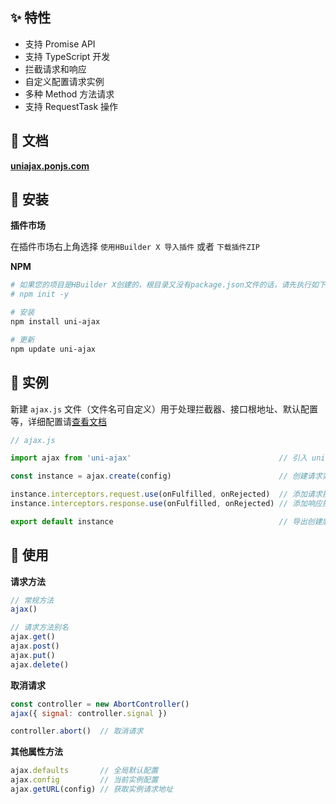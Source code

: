 ## ✨ 特性

- 支持 Promise API
- 支持 TypeScript 开发
- 拦截请求和响应
- 自定义配置请求实例
- 多种 Method 方法请求
- 支持 RequestTask 操作

## 🍟 文档

**[uniajax.ponjs.com](https://uniajax.ponjs.com)**

## 🥗 安装

**插件市场**

在插件市场右上角选择 `使用HBuilder X 导入插件` 或者 `下载插件ZIP`

**NPM**

```bash
# 如果您的项目是HBuilder X创建的，根目录又没有package.json文件的话，请先执行如下命令：
# npm init -y

# 安装
npm install uni-ajax

# 更新
npm update uni-ajax
```

## 🥐 实例

新建 `ajax.js` 文件（文件名可自定义）用于处理拦截器、接口根地址、默认配置等，详细配置请[查看文档](https://uniajax.ponjs.com/guide/instance#创建实例)

```JavaScript
// ajax.js

import ajax from 'uni-ajax'                                 // 引入 uni-ajax 模块

const instance = ajax.create(config)                        // 创建请求实例

instance.interceptors.request.use(onFulfilled, onRejected)  // 添加请求拦截器
instance.interceptors.response.use(onFulfilled, onRejected) // 添加响应拦截器

export default instance                                     // 导出创建后的实例
```

## 🥪 使用

**请求方法**

```JavaScript
// 常规方法
ajax()

// 请求方法别名
ajax.get()
ajax.post()
ajax.put()
ajax.delete()
```

**取消请求**

```JavaScript
const controller = new AbortController()
ajax({ signal: controller.signal })

controller.abort()  // 取消请求
```

**其他属性方法**

```JavaScript
ajax.defaults       // 全局默认配置
ajax.config         // 当前实例配置
ajax.getURL(config) // 获取实例请求地址
```
